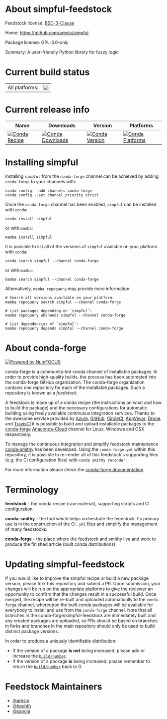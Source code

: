 About simpful-feedstock
=======================

Feedstock license: [BSD-3-Clause](https://github.com/conda-forge/simpful-feedstock/blob/main/LICENSE.txt)

Home: https://github.com/aresio/simpful

Package license: GPL-3.0-only

Summary: A user-friendly Python library for fuzzy logic

Current build status
====================


<table><tr><td>All platforms:</td>
    <td>
      <a href="https://dev.azure.com/conda-forge/feedstock-builds/_build/latest?definitionId=18499&branchName=main">
        <img src="https://dev.azure.com/conda-forge/feedstock-builds/_apis/build/status/simpful-feedstock?branchName=main">
      </a>
    </td>
  </tr>
</table>

Current release info
====================

| Name | Downloads | Version | Platforms |
| --- | --- | --- | --- |
| [![Conda Recipe](https://img.shields.io/badge/recipe-simpful-green.svg)](https://anaconda.org/conda-forge/simpful) | [![Conda Downloads](https://img.shields.io/conda/dn/conda-forge/simpful.svg)](https://anaconda.org/conda-forge/simpful) | [![Conda Version](https://img.shields.io/conda/vn/conda-forge/simpful.svg)](https://anaconda.org/conda-forge/simpful) | [![Conda Platforms](https://img.shields.io/conda/pn/conda-forge/simpful.svg)](https://anaconda.org/conda-forge/simpful) |

Installing simpful
==================

Installing `simpful` from the `conda-forge` channel can be achieved by adding `conda-forge` to your channels with:

```
conda config --add channels conda-forge
conda config --set channel_priority strict
```

Once the `conda-forge` channel has been enabled, `simpful` can be installed with `conda`:

```
conda install simpful
```

or with `mamba`:

```
mamba install simpful
```

It is possible to list all of the versions of `simpful` available on your platform with `conda`:

```
conda search simpful --channel conda-forge
```

or with `mamba`:

```
mamba search simpful --channel conda-forge
```

Alternatively, `mamba repoquery` may provide more information:

```
# Search all versions available on your platform:
mamba repoquery search simpful --channel conda-forge

# List packages depending on `simpful`:
mamba repoquery whoneeds simpful --channel conda-forge

# List dependencies of `simpful`:
mamba repoquery depends simpful --channel conda-forge
```


About conda-forge
=================

[![Powered by
NumFOCUS](https://img.shields.io/badge/powered%20by-NumFOCUS-orange.svg?style=flat&colorA=E1523D&colorB=007D8A)](https://numfocus.org)

conda-forge is a community-led conda channel of installable packages.
In order to provide high-quality builds, the process has been automated into the
conda-forge GitHub organization. The conda-forge organization contains one repository
for each of the installable packages. Such a repository is known as a *feedstock*.

A feedstock is made up of a conda recipe (the instructions on what and how to build
the package) and the necessary configurations for automatic building using freely
available continuous integration services. Thanks to the awesome service provided by
[Azure](https://azure.microsoft.com/en-us/services/devops/), [GitHub](https://github.com/),
[CircleCI](https://circleci.com/), [AppVeyor](https://www.appveyor.com/),
[Drone](https://cloud.drone.io/welcome), and [TravisCI](https://travis-ci.com/)
it is possible to build and upload installable packages to the
[conda-forge](https://anaconda.org/conda-forge) [Anaconda-Cloud](https://anaconda.org/)
channel for Linux, Windows and OSX respectively.

To manage the continuous integration and simplify feedstock maintenance
[conda-smithy](https://github.com/conda-forge/conda-smithy) has been developed.
Using the ``conda-forge.yml`` within this repository, it is possible to re-render all of
this feedstock's supporting files (e.g. the CI configuration files) with ``conda smithy rerender``.

For more information please check the [conda-forge documentation](https://conda-forge.org/docs/).

Terminology
===========

**feedstock** - the conda recipe (raw material), supporting scripts and CI configuration.

**conda-smithy** - the tool which helps orchestrate the feedstock.
                   Its primary use is in the construction of the CI ``.yml`` files
                   and simplify the management of *many* feedstocks.

**conda-forge** - the place where the feedstock and smithy live and work to
                  produce the finished article (built conda distributions)


Updating simpful-feedstock
==========================

If you would like to improve the simpful recipe or build a new
package version, please fork this repository and submit a PR. Upon submission,
your changes will be run on the appropriate platforms to give the reviewer an
opportunity to confirm that the changes result in a successful build. Once
merged, the recipe will be re-built and uploaded automatically to the
`conda-forge` channel, whereupon the built conda packages will be available for
everybody to install and use from the `conda-forge` channel.
Note that all branches in the conda-forge/simpful-feedstock are
immediately built and any created packages are uploaded, so PRs should be based
on branches in forks and branches in the main repository should only be used to
build distinct package versions.

In order to produce a uniquely identifiable distribution:
 * If the version of a package **is not** being increased, please add or increase
   the [``build/number``](https://docs.conda.io/projects/conda-build/en/latest/resources/define-metadata.html#build-number-and-string).
 * If the version of a package **is** being increased, please remember to return
   the [``build/number``](https://docs.conda.io/projects/conda-build/en/latest/resources/define-metadata.html#build-number-and-string)
   back to 0.

Feedstock Maintainers
=====================

* [@aresio](https://github.com/aresio/)
* [@hechth](https://github.com/hechth/)
* [@sspola](https://github.com/sspola/)

